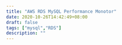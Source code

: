 ```yaml
---
title: "AWS RDS MySQL Performance Monotor"
date: 2020-10-26T14:42:49+08:00
draft: false
tags: ["mysql","RDS"]
description: ""
---
```


